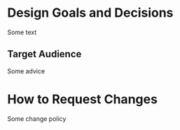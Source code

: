 Design Goals and Decisions
==========================
Some text

Target Audience
---------------
Some advice

How to Request Changes
======================
Some change policy
